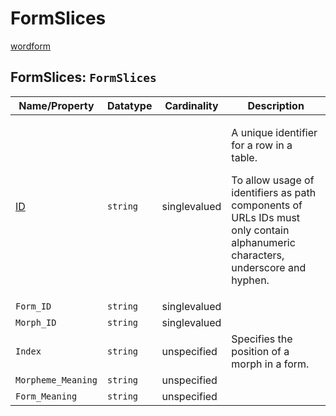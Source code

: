 # FormSlices

[wordform](https://github.com/cldf/cldf/tree/master/components/forms)
## FormSlices: `FormSlices`

Name/Property | Datatype | Cardinality | Description
 --- | --- | --- | --- 
[ID](http://cldf.clld.org/v1.0/terms.rdf#id) | `string` | singlevalued | <div> <p>A unique identifier for a row in a table.</p> <p> To allow usage of identifiers as path components of URLs IDs must only contain alphanumeric characters, underscore and hyphen. </p> </div> 
`Form_ID` | `string` | singlevalued | 
`Morph_ID` | `string` | singlevalued | 
`Index` | `string` | unspecified | Specifies the position of a morph in a form.
`Morpheme_Meaning` | `string` | unspecified | 
`Form_Meaning` | `string` | unspecified | 